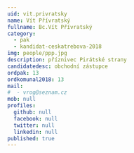 ```yaml
---
uid: vit.privratsky
name: Vít Přívratský
fullname: Bc.Vít Přívratský
category:
  - pak
  - kandidat-ceskatrebova-2018
img: people/ppp.jpg
description: příznivec Pirátské strany
candidatedesc: obchodní zástupce
ordpak: 13
ordkomunal2018: 13
mail:
#  - vrog@seznam.cz
mob: null
profiles:
  github: null
  facebook: null
  twitter: null
  linkedin: null
published: true
---
```

